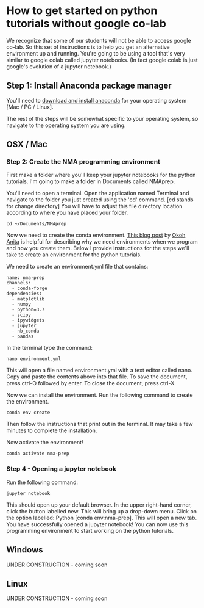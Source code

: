 # How to get started on python tutorials **without** google co-lab

We recognize that some of our students will not be able to access google co-lab.  So this set of instructions is to help you get an alternative environment up and running.  You're going to be using a tool that's very similar to google colab called jupyter notebooks. (In fact google colab is just google's evolution of a jupyter notebook.)

## Step 1: Install Anaconda package manager

You'll need to [download and install anaconda](https://www.anaconda.com/products/individual) for your operating system [Mac / PC / Linux].  

The rest of the steps will be somewhat specific to your operating system, so navigate to the operating system you are using.

## OSX / Mac

### Step 2: Create the NMA programming environment
First make a folder where you'll keep your jupyter notebooks for the python tutorials.  I'm going to make a folder in Documents called NMAprep.

You'll need to open a terminal. Open the application named Terminal and navigate to the folder you just created using the 'cd' command. [cd stands for change directory] You will have to adjust this file directory location according to where you have placed your folder. 

`cd ~/Documents/NMAprep`

Now we need to create the conda environment.  [This blog post](https://heartbeat.fritz.ai/creating-python-virtual-environments-with-conda-why-and-how-180ebd02d1db) by [Okoh Anita](https://heartbeat.fritz.ai/@anitaokoh) is helpful for describing why we need environments when we program and how you create them.  Below I provide instructions for the steps we'll take to create an environment for the python tutorials.

We need to create an environment.yml file that contains:

	name: nma-prep
	channels:
	  - conda-forge
	dependencies:
	  - matplotlib
	  - numpy
	  - python=3.7
	  - scipy
	  - ipywidgets
	  - jupyter
	  - nb_conda
	  - pandas

In the terminal type the command:

	nano environment.yml

This will open a file named environment.yml with a text editor called nano.  Copy and paste the contents above into that file.  To save the document, press ctrl-O followed by enter.  To close the document, press ctrl-X. 

Now we can install the environment.  Run the following command to create the environment. 
	
	conda env create
Then follow the instructions that print out in the terminal.  It may take a few minutes to complete the installation.

Now activate the environment!

	conda activate nma-prep

### Step 4 - Opening a jupyter notebook
Run the following command:

	jupyter notebook

This should open up your default browser.  In the upper right-hand corner, click the button labelled new.  This will bring up a drop-down menu.  Click on the option labelled: Python [conda env:nma-prep].  This will open a new tab.  You have successfully opened a jupyter notebook!  You can now use this programming environment to start working on the python tutorials.

## Windows

UNDER CONSTRUCTION - coming soon

## Linux

UNDER CONSTRUCTION - coming soon
